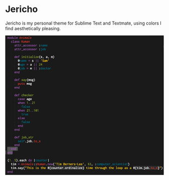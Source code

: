 # Jericho

Jericho is my personal theme for Sublime Text and Textmate, using colors I find aesthetically pleasing.

![example](https://github.com/jtp184/jericho-theme/blob/master/example.png)
